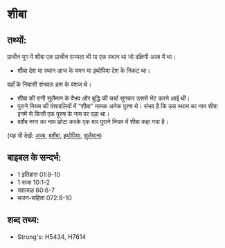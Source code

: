 # शीबा #

## तथ्यों: ##

प्राचीन युग में शीबा एक प्राचीन सभ्यता थी या एक स्थान था जो दक्षिणी अरब में था।

* शीबा देश या स्थान आज के यमन या इथोपिया देश के निकट था।

वहाँ के निवासी संभवतः हाम के वंशज थे।

* शीबा की रानी सुलैमान के वैभव और बुद्धि की चर्चा सुनकर उससे भेंट करने आई थी।
* पुराने नियम की वंशावलियों में “शीबा” नामक अनेक पुरुष थे। संभव है कि उस स्थान का नाम शीबा इनमें से किसी एक पुरुष के नाम पर पड़ा था।
* बर्शेब नगर का नाम छोटा करके एक बार पुराने नियम में शीबा कहा गया है।

(यह भी देखें: [अरब](../arabia.md), [बर्शेबा](../beersheba.md), [इथोपिया](../ethiopia.md), [सुलैमान](../solomon.md))

## बाइबल के सन्दर्भ: ##

* 1 इतिहास 01:8-10
* 1 राजा 10:1-2
* यशायाह 60:6-7
* भजन-संहिता 072:8-10

## शब्द तथ्य: ##

* Strong's: H5434, H7614
